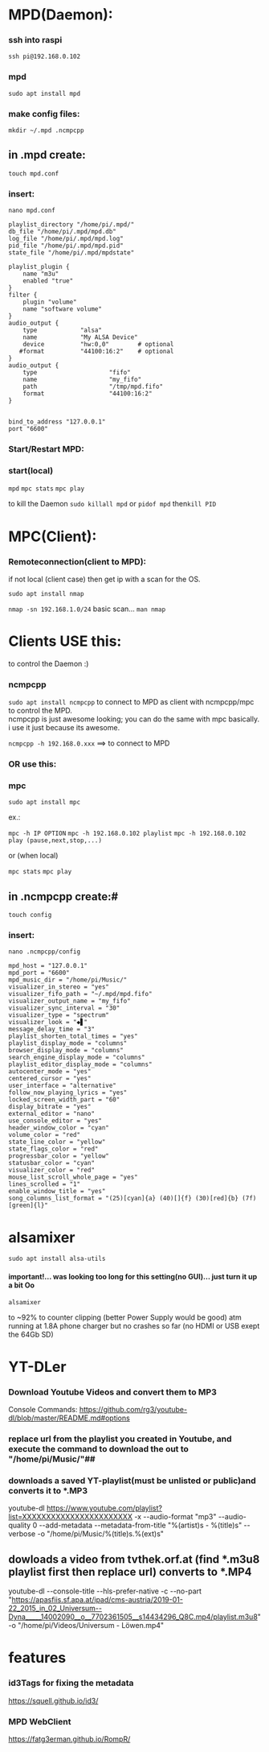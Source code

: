 # MPD(Daemon):

### ssh into raspi 
`ssh pi@192.168.0.102` 

### mpd
`sudo apt install mpd`

### make config files:

`mkdir ~/.mpd .ncmpcpp` 

## in .mpd create:
`touch mpd.conf`

### insert:
`nano mpd.conf`
```music_directory "/home/pi/Music/"
playlist_directory "/home/pi/.mpd/"
db_file "/home/pi/.mpd/mpd.db"
log_file "/home/pi/.mpd/mpd.log"
pid_file "/home/pi/.mpd/mpd.pid"
state_file "/home/pi/.mpd/mpdstate"

playlist_plugin {
    name "m3u"
    enabled "true"
}
filter {
    plugin "volume"
    name "software volume"
}
audio_output {
    type            "alsa"
    name            "My ALSA Device"
    device          "hw:0,0"        # optional
   #format          "44100:16:2"    # optional
}
audio_output {
    type                    "fifo"
    name                    "my_fifo"
    path                    "/tmp/mpd.fifo"
    format                  "44100:16:2"
}

 
bind_to_address "127.0.0.1"
port "6600"
```
### Start/Restart MPD:

### start(local)
`mpd`
`mpc stats`
`mpc play`

to kill the Daemon
`sudo killall mpd` or `pidof mpd` then`kill PID`

# MPC(Client):
### Remoteconnection(client to MPD):

if not local (client case) then get ip with a scan for the OS.

`sudo apt install nmap`

`nmap -sn 192.168.1.0/24` basic scan... `man nmap`

# Clients USE this:
to control the Daemon :)

### ncmpcpp 

`sudo apt install ncmpcpp` to connect to MPD as client with ncmpcpp/mpc to control the MPD.   
ncmpcpp is just awesome looking; you can do the same with mpc basically.
i use it just because its awesome.

`ncmpcpp -h 192.168.0.xxx` ==> to connect to MPD 

### OR use this:

### mpc 
`sudo apt install mpc`

ex.:

`mpc -h IP OPTION`
`mpc -h 192.168.0.102 playlist`
`mpc -h 192.168.0.102 play (pause,next,stop,...)`

or (when local)

`mpc stats`
`mpc play`

## in .ncmpcpp create:#

`touch config`

### insert:

`nano .ncmpcpp/config`

```% egrep -v '^#' .ncmpcpp/config
mpd_host = "127.0.0.1"
mpd_port = "6600"
mpd_music_dir = "/home/pi/Music/"
visualizer_in_stereo = "yes"
visualizer_fifo_path = "~/.mpd/mpd.fifo"
visualizer_output_name = "my_fifo"
visualizer_sync_interval = "30"
visualizer_type = "spectrum"
visualizer_look = "◆▋"
message_delay_time = "3"
playlist_shorten_total_times = "yes"
playlist_display_mode = "columns"
browser_display_mode = "columns"
search_engine_display_mode = "columns"
playlist_editor_display_mode = "columns"
autocenter_mode = "yes"
centered_cursor = "yes"
user_interface = "alternative"
follow_now_playing_lyrics = "yes"
locked_screen_width_part = "60"
display_bitrate = "yes"
external_editor = "nano"
use_console_editor = "yes"
header_window_color = "cyan"
volume_color = "red"
state_line_color = "yellow"
state_flags_color = "red"
progressbar_color = "yellow"
statusbar_color = "cyan"
visualizer_color = "red"
mouse_list_scroll_whole_page = "yes"
lines_scrolled = "1"
enable_window_title = "yes"
song_columns_list_format = "(25)[cyan]{a} (40)[]{f} (30)[red]{b} (7f)[green]{l}"
```

# alsamixer

`sudo apt install alsa-utils`

#### important!... was looking too long for this setting(no GUI)... just turn it up a bit Oo

`alsamixer`

to ~92% to counter clipping (better Power Supply would be good) atm running at 1.8A phone charger but no crashes so far
(no HDMI or USB exept the 64Gb SD)  

# YT-DLer 
### Download Youtube Videos and convert them to MP3

Console Commands: https://github.com/rg3/youtube-dl/blob/master/README.md#options

### replace url from the playlist you created in Youtube, and execute the command to download the out to "/home/pi/Music/"##


### downloads a saved YT-playlist(must be unlisted or public)and converts it to *.MP3  
youtube-dl https://www.youtube.com/playlist?list=XXXXXXXXXXXXXXXXXXXXXXX -x --audio-format "mp3" --audio-quality 0 --add-metadata --metadata-from-title "%(artist)s - %(title)s" --verbose -o "/home/pi/Music/%(title)s.%(ext)s"


## dowloads a video from tvthek.orf.at (find *.m3u8 playlist first then replace url) converts to *.MP4  
youtube-dl --console-title --hls-prefer-native -c --no-part "https://apasfiis.sf.apa.at/ipad/cms-austria/2019-01-22_2015_in_02_Universum--Dyna_____14002090__o__7702361505__s14434296_Q8C.mp4/playlist.m3u8" -o "/home/pi/Videos/Universum - Löwen.mp4"

# features

### id3Tags for fixing the metadata

https://squell.github.io/id3/

### MPD WebClient

https://fatg3erman.github.io/RompR/

